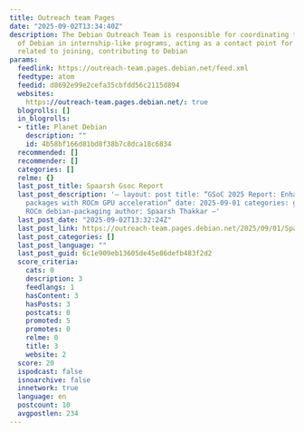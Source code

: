 ```yaml
---
title: Outreach team Pages
date: "2025-09-02T13:34:40Z"
description: The Debian Outreach Team is responsible for coordinating the participation
  of Debian in internship-like programs, acting as a contact point for all topics
  related to joining, contributing to Debian
params:
  feedlink: https://outreach-team.pages.debian.net/feed.xml
  feedtype: atom
  feedid: d8692e99e2cefa35cbfdd56c2115d894
  websites:
    https://outreach-team.pages.debian.net/: true
  blogrolls: []
  in_blogrolls:
  - title: Planet Debian
    description: ""
    id: 4b58bf166d81bd8f38b7c8dca18c6834
  recommended: []
  recommender: []
  categories: []
  relme: {}
  last_post_title: Spaarsh Gsoc Report
  last_post_description: '– layout: post title: “GSoC 2025 Report: Enhancing Debian
    packages with ROCm GPU acceleration” date: 2025-09-01 categories: gsoc debian
    ROCm debian-packaging author: Spaarsh Thakkar —'
  last_post_date: "2025-09-02T13:32:24Z"
  last_post_link: https://outreach-team.pages.debian.net/2025/09/01/Spaarsh-GSoC-Report.html
  last_post_categories: []
  last_post_language: ""
  last_post_guid: 6c1e909eb13605de45e86defb483f2d2
  score_criteria:
    cats: 0
    description: 3
    feedlangs: 1
    hasContent: 3
    hasPosts: 3
    postcats: 0
    promoted: 5
    promotes: 0
    relme: 0
    title: 3
    website: 2
  score: 20
  ispodcast: false
  isnoarchive: false
  innetwork: true
  language: en
  postcount: 10
  avgpostlen: 234
---
```

